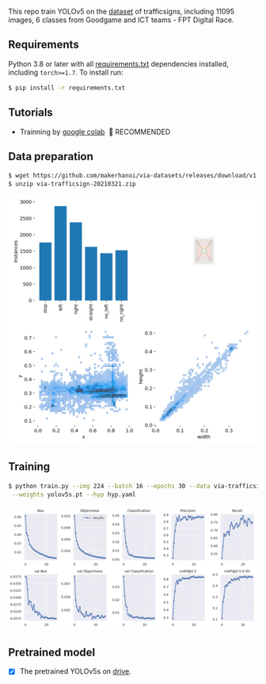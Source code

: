 This repo train YOLOv5 on the [dataset](https://github.com/makerhanoi/via-datasets) of trafficsigns, including 11095 images, 6 classes from Goodgame and ICT teams - FPT Digital Race.


## Requirements

Python 3.8 or later with all [requirements.txt](https://github.com/ultralytics/yolov5/blob/master/requirements.txt) dependencies installed, including `torch>=1.7`. To install run:
```bash
$ pip install -r requirements.txt
```


## Tutorials

* Trainning by [google colab](https://github.com/PhiDCH/yolov5/blob/master/tutorial.ipynb)&nbsp; 🚀 RECOMMENDED
  
## Data preparation

```bash
$ wget https://github.com/makerhanoi/via-datasets/releases/download/v1.0/via-trafficsign-20210321.zip
$ unzip via-trafficsign-20210321.zip
```
<img width="800" src="https://github.com/PhiDCH/yolov5/blob/master/data/images/labels.jpg">

## Training

```bash
$ python train.py --img 224 --batch 16 --epochs 30 --data via-trafficsign.yaml\
 --weights yolov5s.pt --hyp hyp.yaml
```
<img width="800" src="https://github.com/PhiDCH/yolov5/blob/master/data/images/results.png">


## Pretrained model 

- [x] The pretrained YOLOv5s on [drive](https://drive.google.com/file/d/1-hBgOzUeB0QLS2KIhiLWBwFoj5CwLuzh/view?usp=sharing).

